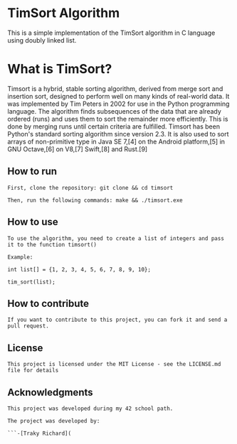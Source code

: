 # TimSort Algorithm

This is a simple implementation of the TimSort algorithm in C language using doubly linked list.

# What is TimSort?
Timsort is a hybrid, stable sorting algorithm, derived from merge sort and insertion sort, designed to perform well on many kinds of real-world data. It was implemented by Tim Peters in 2002 for use in the Python programming language. The algorithm finds subsequences of the data that are already ordered (runs) and uses them to sort the remainder more efficiently. This is done by merging runs until certain criteria are fulfilled. Timsort has been Python's standard sorting algorithm since version 2.3. It is also used to sort arrays of non-primitive type in Java SE 7,[4] on the Android platform,[5] in GNU Octave,[6] on V8,[7] Swift,[8] and Rust.[9]

## How to run

```First, clone the repository: git clone && cd timsort```

```Then, run the following commands: make && ./timsort.exe```

## How to use

```To use the algorithm, you need to create a list of integers and pass it to the function timsort()```

```Example:```

```int list[] = {1, 2, 3, 4, 5, 6, 7, 8, 9, 10};```

```tim_sort(list);```

## How to contribute

```If you want to contribute to this project, you can fork it and send a pull request.```

## License

```This project is licensed under the MIT License - see the LICENSE.md file for details```

## Acknowledgments

```This project was developed during my 42 school path.```

```The project was developed by:```
    
    ```-[Traky Richard](

